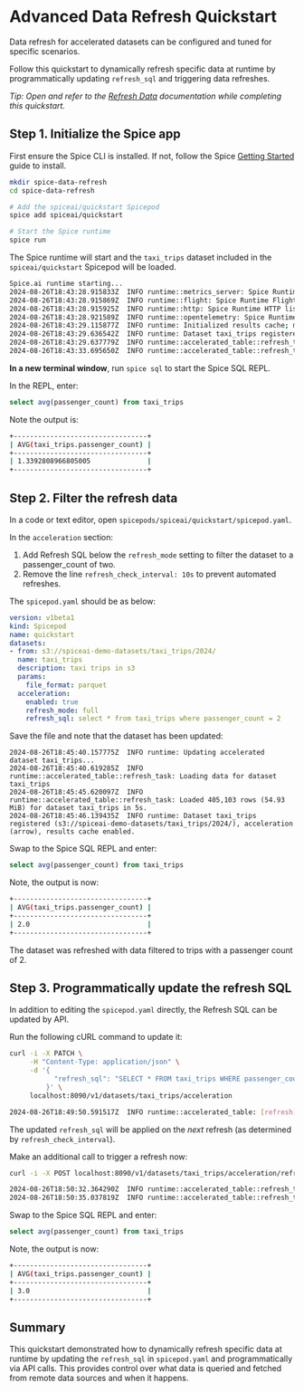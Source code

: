 # Advanced Data Refresh Quickstart

Data refresh for accelerated datasets can be configured and tuned for specific scenarios.

Follow this quickstart to dynamically refresh specific data at runtime by programmatically updating `refresh_sql` and triggering data refreshes.

_Tip: Open and refer to the [Refresh Data](https://docs.spiceai.org/components/data-accelerators/data-refresh) documentation while completing this quickstart._

## Step 1. Initialize the Spice app

First ensure the Spice CLI is installed. If not, follow the Spice [Getting Started](https://docs.spiceai.org/getting-started) guide to install.

```bash
mkdir spice-data-refresh
cd spice-data-refresh

# Add the spiceai/quickstart Spicepod
spice add spiceai/quickstart

# Start the Spice runtime
spice run
```

The Spice runtime will start and the `taxi_trips` dataset included in the `spiceai/quickstart` Spicepod will be loaded.

```bash
Spice.ai runtime starting...
2024-08-26T18:43:28.915833Z  INFO runtime::metrics_server: Spice Runtime Metrics listening on 127.0.0.1:9090
2024-08-26T18:43:28.915869Z  INFO runtime::flight: Spice Runtime Flight listening on 127.0.0.1:50051
2024-08-26T18:43:28.915925Z  INFO runtime::http: Spice Runtime HTTP listening on 127.0.0.1:8090
2024-08-26T18:43:28.921589Z  INFO runtime::opentelemetry: Spice Runtime OpenTelemetry listening on 127.0.0.1:50052
2024-08-26T18:43:29.115877Z  INFO runtime: Initialized results cache; max size: 128.00 MiB, item ttl: 1s
2024-08-26T18:43:29.636542Z  INFO runtime: Dataset taxi_trips registered (s3://spiceai-demo-datasets/taxi_trips/2024/), acceleration (arrow, 10s refresh), results cache enabled.
2024-08-26T18:43:29.637779Z  INFO runtime::accelerated_table::refresh_task: Loading data for dataset taxi_trips
2024-08-26T18:43:33.695650Z  INFO runtime::accelerated_table::refresh_task: Loaded 2,964,624 rows (421.71 MiB) for dataset taxi_trips in 4s 57ms.
```

**In a new terminal window**, run `spice sql` to start the Spice SQL REPL.

In the REPL, enter:

```sql
select avg(passenger_count) from taxi_trips
```

Note the output is:

```bash
+---------------------------------+
| AVG(taxi_trips.passenger_count) |
+---------------------------------+
| 1.3392808966805005              |
+---------------------------------+
```

## Step 2. Filter the refresh data

In a code or text editor, open `spicepods/spiceai/quickstart/spicepod.yaml`.

In the `acceleration` section:

1. Add Refresh SQL below the `refresh_mode` setting to filter the dataset to a passenger_count of two.
2. Remove the line `refresh_check_interval: 10s` to prevent automated refreshes.

The `spicepod.yaml` should be as below:

```yaml
version: v1beta1
kind: Spicepod
name: quickstart
datasets:
- from: s3://spiceai-demo-datasets/taxi_trips/2024/
  name: taxi_trips
  description: taxi trips in s3
  params:
    file_format: parquet
  acceleration:
    enabled: true
    refresh_mode: full
    refresh_sql: select * from taxi_trips where passenger_count = 2
```

Save the file and note that the dataset has been updated:

```console
2024-08-26T18:45:40.157775Z  INFO runtime: Updating accelerated dataset taxi_trips...
2024-08-26T18:45:40.619285Z  INFO runtime::accelerated_table::refresh_task: Loading data for dataset taxi_trips
2024-08-26T18:45:45.620097Z  INFO runtime::accelerated_table::refresh_task: Loaded 405,103 rows (54.93 MiB) for dataset taxi_trips in 5s.
2024-08-26T18:45:46.139435Z  INFO runtime: Dataset taxi_trips registered (s3://spiceai-demo-datasets/taxi_trips/2024/), acceleration (arrow), results cache enabled.
```

Swap to the Spice SQL REPL and enter:

```sql
select avg(passenger_count) from taxi_trips
```

Note, the output is now:

```bash
+---------------------------------+
| AVG(taxi_trips.passenger_count) |
+---------------------------------+
| 2.0                             |
+---------------------------------+
```

The dataset was refreshed with data filtered to trips with a passenger count of 2.

## Step 3. Programmatically update the refresh SQL

In addition to editing the `spicepod.yaml` directly, the Refresh SQL can be updated by API.

Run the following cURL command to update it:

```bash
curl -i -X PATCH \
     -H "Content-Type: application/json" \
     -d '{
           "refresh_sql": "SELECT * FROM taxi_trips WHERE passenger_count = 3"
         }' \
     localhost:8090/v1/datasets/taxi_trips/acceleration
```

```bash
2024-08-26T18:49:50.591517Z  INFO runtime::accelerated_table: [refresh] Updated refresh SQL for taxi_trips to SELECT * FROM taxi_trips WHERE passenger_count = 3
```

The updated `refresh_sql` will be applied on the _next_ refresh (as determined by `refresh_check_interval`).

Make an additional call to trigger a refresh now:

```bash
curl -i -X POST localhost:8090/v1/datasets/taxi_trips/acceleration/refresh
```

```bash
2024-08-26T18:50:32.364290Z  INFO runtime::accelerated_table::refresh_task: Loading data for dataset taxi_trips
2024-08-26T18:50:35.037819Z  INFO runtime::accelerated_table::refresh_task: Loaded 91,262 rows (12.43 MiB) for dataset taxi_trips in 2s 673ms.
```

Swap to the Spice SQL REPL and enter:

```sql
select avg(passenger_count) from taxi_trips
```

Note, the output is now:

```bash
+---------------------------------+
| AVG(taxi_trips.passenger_count) |
+---------------------------------+
| 3.0                             |
+---------------------------------+
```

## Summary

This quickstart demonstrated how to dynamically refresh specific data at runtime by updating the `refresh_sql` in `spicepod.yaml` and programmatically via API calls. This provides control over what data is queried and fetched from remote data sources and when it happens.
